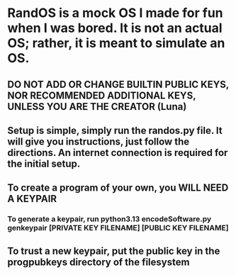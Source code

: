# RandOS is a mock OS I made for fun when I was bored. It is not an actual OS; rather, it is meant to simulate an OS.
## DO NOT ADD OR CHANGE BUILTIN PUBLIC KEYS, NOR RECOMMENDED ADDITIONAL KEYS, UNLESS YOU ARE THE CREATOR (Luna)

## Setup is simple, simply run the randos.py file. It will give you instructions, just follow the directions. An internet connection is required for the initial setup.

## To create a program of your own, you WILL NEED A KEYPAIR
### To generate a keypair, run python3.13 encodeSoftware.py genkeypair [PRIVATE KEY FILENAME] [PUBLIC KEY FILENAME]

## To trust a new keypair, put the public key in the progpubkeys directory of the filesystem